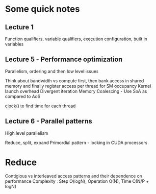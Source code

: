 # Some quick notes

## Lecture 1
Function qualifiers, variable qualifiers, execution configuration, built in variables

## Lecture 5 - Performance optimization
Parallelism, ordering and then low level issues

Think about bandwidth vs compute first, then bank access in shared memory and finally register access per thread for SM occupancy
Kernel launch overhead
Divergent iteration
Memory Coalescing - Use SoA as compared to AoS

clock() to find time for each thread

## Lecture 6 - Parallel patterns
High level parallelism

Reduce, split, expand
Primordial pattern - locking in CUDA processors

# Reduce
Contigious vs interleaved access patterns and their dependence on performance
Complexity : Step O(logN), Operation O(N), Time O(N/P + logN)
